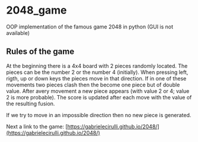 # 2048_game
OOP implementation of the famous game 2048 in python (GUI is not available)  


## Rules of the game

At the beginning there is a 4x4 board with 2 pieces randomly located. The pieces can be the number 2 or the number 4 (initially). When pressing left, rigth, up or down keys  the pieces move in that direction. If in one of these movements two pieces clash then the become one piece but of double value. After avery movement a new piece appears (with value 2 or 4; value 2 is more probable). The score is updated after each move with the value of the resulting fusion.  

If we try to move in an impossible direction then no new piece is generated.

Next a link to the game: [https://gabrielecirulli.github.io/2048/](https://gabrielecirulli.github.io/2048/)  

